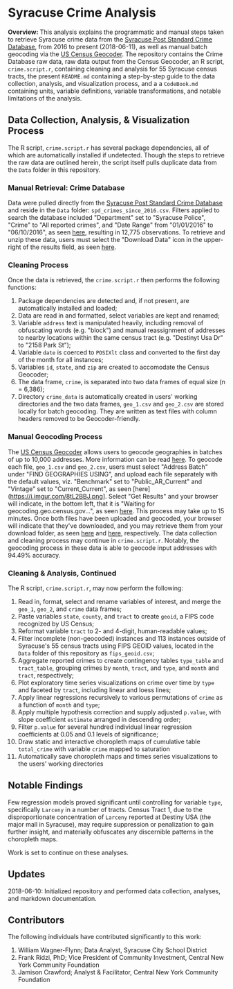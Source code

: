 # Syracuse Crime Analysis

**Overview:** This analysis explains the programmatic and manual steps taken to retrieve Syracuse crime data from the [Syracuse Post Standard Crime Database](https://www.syracuse.com/crime/index.ssf/page/police_reports.html), from 2016 to present (2018-06-11), as well as manual batch geocoding via the [US Census Geocoder](https://geocoding.geo.census.gov/geocoder/). The repository contains the Crime Database raw data, raw data output from the Census Geocoder, an R script, `crime.script.r`, containing cleaning and analysis for 55 Syracuse census tracts, the present `README.md` containing a step-by-step guide to the data collection, analysis, and visualization process, and a a `CodeBook.md` containing units, variable definitions, variable transformations, and notable limitations of the analysis. 

## Data Collection, Analysis, & Visualization Process

The R script, `crime.script.r` has several package dependencies, all of which are automatically installed if undetected. Though the steps to retrieve the raw data are outlined herein, the script itself pulls duplicate data from the `Data` folder in this repository. 

### Manual Retrieval: Crime Database

Data were pulled directly from the [Syracuse Post Standard Crime Database](https://www.syracuse.com/crime/index.ssf/page/police_reports.html) and reside in the `Data` folder: `spd_crimes_since_2016.csv`. Filters applied to search the database included "Department" set to "Syracuse Police", "Crime" to "All reported crimes", and "Date Range" from "01/01/2016" to "06/10/2016", as seen [here](https://i.imgur.com/dskkpXt.png), resulting in 12,775 observations. To retrieve and unzip these data, users must select the "Download Data" icon in the upper-right of the results field, as seen [here](https://i.imgur.com/ufJDscv.png).

### Cleaning Process

Once the data is retrieved, the `crime.script.r` then performs the following functions:

1. Package dependencies are detected and, if not present, are automatically installed and loaded;
2. Data are read in and formatted, select variables are kept and renamed;
3. Variable `address` text is manipulated heavily, including removal of obfuscating words (e.g. "block") and manual reassignment of addresses to nearby locations within the same census tract (e.g. "Destinyt Usa Dr" to "2158 Park St"); 
4. Variable `date` is coerced to `POSIXlt` class and converted to the first day of the month for all instances;
5. Variables `id`, `state`, and `zip` are created to accomodate the Census Geocoder;
6. The data frame, `crime`, is separated into two data frames of equal size (n = 6,386);
7. Directory `crime_data` is automatically created in users' working directories and the two data frames, `geo_1.csv` and `geo_2.csv` are stored locally for batch geocoding. They are written as text files with column headers removed to be Geocoder-friendly.

### Manual Geocoding Process

The [US Census Geocoder](https://geocoding.geo.census.gov/geocoder/) allows users to geocode geographies in batches of up to 10,000 addresses. More information can be read [here](https://www.census.gov/geo/maps-data/data/geocoder.html). To geocode each file, `geo_1.csv` and `geo_2.csv`, users must select "Address Batch" under "FIND GEOGRAPHIES USING", and upload each file separately with the default values, viz. "Benchmark" set to "Public_AR_Current" and "Vintage" set to "Current_Current", as seen [here](https://i.imgur.com/8tL2BBJ.png]. Select "Get Results" and your browser will indicate, in the bottom left, that it is "Waiting for geocoding.geo.census.gov...", as seen [here](https://i.imgur.com/zyKWcff.png). This process may take up to 15 minutes. Once both files have been uploaded and geocoded, your browser will indicate that they've downloaded, and you may retrieve them from your download folder, as seen [here](https://i.imgur.com/WNdImNH.png) and [here](https://i.imgur.com/PwKCRbk.png), respectively. The data collection and cleaning process may continue in `crime.script.r`. Notably, the geocoding process in these data is able to geocode input addresses with 94.49% accuracy.

### Cleaning & Analysis, Continued

The R script, `crime.script.r`, may now perform the following:

1. Read in, format, select and rename variables of interest, and merge the `geo_1`, `geo_2`, and `crime` data frames;
2. Paste variables `state`, `county`, and `tract` to create `geoid`, a FIPS code recognized by US Census;
3. Reformat variable `tract` to 2- and 4-digit, human-readable values;
4. Filter incomplete (non-geocoded) instances and 113 instances outside of Syracuse's 55 census tracts using FIPS GEOID values, located in the `Data` folder of this repository as `fips_geoid.csv`;
5. Aggregate reported crimes to create contingency tables `type_table` and `tract_table`, grouping crimes by `month`, `tract`, and `type`, and `month` and `tract`, respectively;
6. Plot exploratory time series visualizations on crime over time by `type` and faceted by `tract`, including linear and loess lines;
7. Apply linear regressions recursively to various permutations of `crime` as a function of `month` and `type`;
8. Apply multiple hypothesis correction and supply adjusted `p.value`, with slope coefficient `estimate` arranged in descending order;
9. Filter `p.value` for several hundred individual linear regression coefficients at 0.05 and 0.1 levels of significance;
10. Draw static and interactive choropleth maps of cumulative table `total_crime` with variable `crime` mapped to saturation
11. Automatically save choropleth maps and times series visualizations to the users' working directories

## Notable Findings

Few regression models proved significant until controlling for variable `type`, specifically `Larceny` in a number of tracts. Census Tract 1, due to the disproportionate concentration of `Larceny` reported at Destiny USA (the major mall in Syracuse), may require suppression or penalization to gain further insight, and materially obfuscates any discernible patterns in the choropleth maps. 

Work is set to continue on these analyses.

## Updates

2018-06-10: Initialized repository and performed data collection, analyses, and markdown documentation.

## Contributors

The following individuals have contributed significantly to this work:

1. William Wagner-Flynn; Data Analyst, Syracuse City School District
2. Frank Ridzi, PhD; Vice President of Community Investment, Central New York Community Foundation
3. Jamison Crawford; Analyst & Facilitator, Central New York Community Foundation
